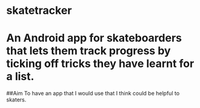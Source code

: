skatetracker
============

An Android app for skateboarders that lets them track progress by ticking off tricks they have learnt for a list.
============

##Aim
To have an app that I would use that I think could be helpful to skaters.

